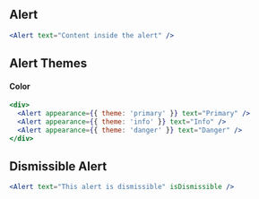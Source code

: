 
## Alert

```jsx
<Alert text="Content inside the alert" />
```

## Alert Themes

#### Color

```jsx
<div>
  <Alert appearance={{ theme: 'primary' }} text="Primary" />
  <Alert appearance={{ theme: 'info' }} text="Info" />
  <Alert appearance={{ theme: 'danger' }} text="Danger" />
</div>
```

## Dismissible Alert

```jsx
<Alert text="This alert is dismissible" isDismissible />
```
